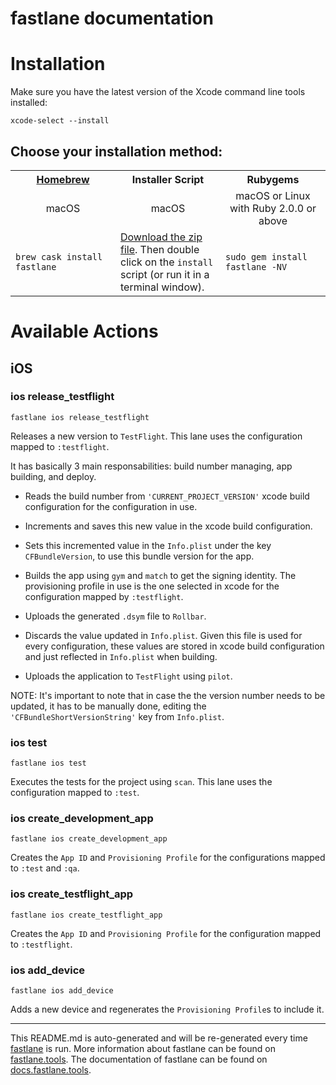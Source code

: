 fastlane documentation
================
# Installation

Make sure you have the latest version of the Xcode command line tools installed:

```
xcode-select --install
```

## Choose your installation method:

<table width="100%" >
<tr>
<th width="33%"><a href="http://brew.sh">Homebrew</a></td>
<th width="33%">Installer Script</td>
<th width="33%">Rubygems</td>
</tr>
<tr>
<td width="33%" align="center">macOS</td>
<td width="33%" align="center">macOS</td>
<td width="33%" align="center">macOS or Linux with Ruby 2.0.0 or above</td>
</tr>
<tr>
<td width="33%"><code>brew cask install fastlane</code></td>
<td width="33%"><a href="https://download.fastlane.tools">Download the zip file</a>. Then double click on the <code>install</code> script (or run it in a terminal window).</td>
<td width="33%"><code>sudo gem install fastlane -NV</code></td>
</tr>
</table>

# Available Actions
## iOS
### ios release_testflight
```
fastlane ios release_testflight
```
Releases a new version to `TestFlight`. This lane uses the configuration mapped to `:testflight`.



It has basically 3 main responsabilities: build number managing, app building, and deploy.



- Reads the build number from `'CURRENT_PROJECT_VERSION'` xcode build configuration for the configuration in use.

- Increments and saves this new value in the xcode build configuration.

- Sets this incremented value in the `Info.plist` under the key `CFBundleVersion`, to use this bundle version for the app.

- Builds the app using `gym` and `match` to get the signing identity. The provisioning profile in use is the one selected in xcode for the configuration mapped by `:testflight`.

- Uploads the generated `.dsym` file to `Rollbar`.

- Discards the value updated in `Info.plist`. Given this file is used for every configuration, these values are stored in xcode build configuration and just reflected in `Info.plist` when building.

- Uploads the application to `TestFlight` using `pilot`.



NOTE: It's important to note that in case the the version number needs to be updated, it has to be manually done, editing the `'CFBundleShortVersionString'` key from `Info.plist`.
### ios test
```
fastlane ios test
```
Executes the tests for the project using `scan`. This lane uses the configuration mapped to `:test`.
### ios create_development_app
```
fastlane ios create_development_app
```
Creates the `App ID` and `Provisioning Profile` for the configurations mapped to `:test` and `:qa`.
### ios create_testflight_app
```
fastlane ios create_testflight_app
```
Creates the `App ID` and `Provisioning Profile` for the configuration mapped to `:testflight`.
### ios add_device
```
fastlane ios add_device
```
Adds a new device and regenerates the `Provisioning Profile`s to include it.

----

This README.md is auto-generated and will be re-generated every time [fastlane](https://fastlane.tools) is run.
More information about fastlane can be found on [fastlane.tools](https://fastlane.tools).
The documentation of fastlane can be found on [docs.fastlane.tools](https://docs.fastlane.tools).
